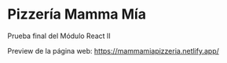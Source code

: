 # Pizzería Mamma Mía

Prueba final del Módulo React II 

Preview de la página web: https://mammamiapizzeria.netlify.app/
